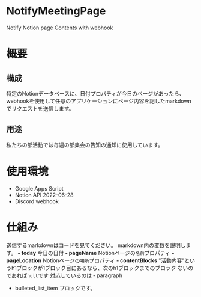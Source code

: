 # NotifyMeetingPage
Notify Notion page Contents with webhook
# 概要
## 構成
特定のNotionデータベースに、日付プロパティが今日のページがあったら、webhookを使用して任意のアプリケーションにページ内容を記したmarkdownでリクエストを送信します。
## 用途
私たちの部活動では毎週の部集会の告知の通知に使用しています。
# 使用環境
- Google Apps Script
- Notion API 2022-06-28
- Discord webhook
# 仕組み
送信するmarkdownはコードを見てください。
markdown内の変数を説明します。
**- today**
今日の日付
**- pageName**
Notionページの`名前`プロパティ
**- pageLocation**
Notionページの`場所`プロパティ
**- contentBlocks**
"活動内容"というh1ブロックが1ブロック目にあるなら、次のh1ブロックまでのブロック
ないのであれば`null`です
対応しているのは
‐ paragraph
- bulleted_list_item
ブロックです。
